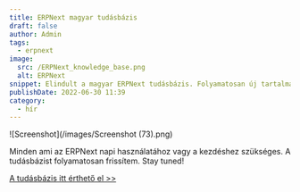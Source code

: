 ```yaml
---
title: ERPNext magyar tudásbázis
draft: false
author: Admin
tags:
  - erpnext
image:
  src: /ERPNext_knowledge_base.png
  alt: ERPNext
snippet: Elindult a magyar ERPNext tudásbázis. Folyamatosan új tartalmakkal.
publishDate: 2022-06-30 11:39
category:
  - hír
---
```


![Screenshot](/images/Screenshot (73).png)

Minden ami az ERPNext napi használatához vagy a kezdéshez szükséges. A tudásbázist folyamatosan frissítem. Stay tuned!

[A tudásbázis itt érthető el >>](https://www.monolithon.com/kb/erpnext-beállítások-magyarul)
